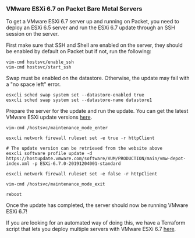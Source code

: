 <!--
<meta>
{
    "title":"VMware ESXi 6.7 on Packet",
    "description":"Deploy VMware ESXi 6.7 on Packet Bare Metal Servers",
    "author":"Enkel Prifti",
    "github":"enkelprifti98",
    "email":"enkel@packet.com",
    "tag":["VMware", "ESXi", "Virtualization"]
}
</meta>
-->

### VMware ESXi 6.7 on Packet Bare Metal Servers

To get a VMware ESXi 6.7 server up and running on Packet, you need to deploy an ESXi 6.5 server and run the ESXi 6.7 update through an SSH session on the server.

First make sure that SSH and Shell are enabled on the server, they should be enabled by default on Packet but if not, run the following:

```
vim-cmd hostsvc/enable_ssh
vim-cmd hostsvc/start_ssh
```

Swap must be enabled on the datastore. Otherwise, the update may fail with a "no space left" error.
```
esxcli sched swap system set --datastore-enabled true
esxcli sched swap system set --datastore-name datastore1
```

Prepare the server for the update and run the update. You can get the latest VMware ESXi update versions [here](https://esxi-patches.v-front.de/ESXi-6.7.0.html).

```
vim-cmd /hostsvc/maintenance_mode_enter

esxcli network firewall ruleset set -e true -r httpClient

# The update version can be retrieved from the website above
esxcli software profile update -d https://hostupdate.vmware.com/software/VUM/PRODUCTION/main/vmw-depot-index.xml -p ESXi-6.7.0-20191204001-standard

esxcli network firewall ruleset set -e false -r httpClient

vim-cmd /hostsvc/maintenance_mode_exit

reboot
```

Once the update has completed, the server should now be running VMware ESXi 6.7!

If you are looking for an automated way of doing this, we have a Terraform script that lets you deploy multiple servers with VMware ESXi 6.7 [here](https://github.com/enkelprifti98/packet-esxi-6-7).
